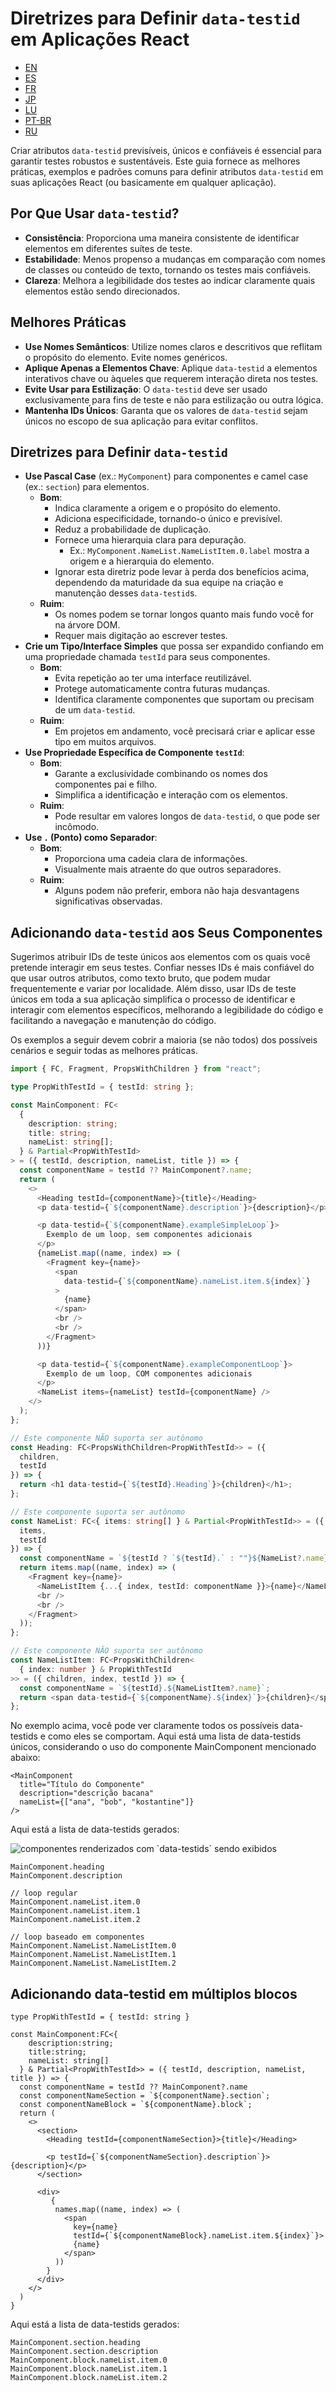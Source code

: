 # Diretrizes para Definir `data-testid` em Aplicações React

* [EN](/#README.md)
* [ES](/#README-ES.md)
* [FR](/#README-FR.md)
* [JP](/#README-JP.md)
* [LU](/#README-LG.md)
* [PT-BR](/#README-PTBR.md)
* [RU](/#README-RU.md)

Criar atributos `data-testid` previsíveis, únicos e confiáveis é essencial para garantir testes robustos e sustentáveis. Este guia fornece as melhores práticas, exemplos e padrões comuns para definir atributos `data-testid` em suas aplicações React (ou basicamente em qualquer aplicação).

## Por Que Usar `data-testid`?

- **Consistência**: Proporciona uma maneira consistente de identificar elementos em diferentes suítes de teste.
- **Estabilidade**: Menos propenso a mudanças em comparação com nomes de classes ou conteúdo de texto, tornando os testes mais confiáveis.
- **Clareza**: Melhora a legibilidade dos testes ao indicar claramente quais elementos estão sendo direcionados.

## Melhores Práticas

- **Use Nomes Semânticos**: Utilize nomes claros e descritivos que reflitam o propósito do elemento. Evite nomes genéricos.
- **Aplique Apenas a Elementos Chave**: Aplique `data-testid` a elementos interativos chave ou àqueles que requerem interação direta nos testes.
- **Evite Usar para Estilização**: O `data-testid` deve ser usado exclusivamente para fins de teste e não para estilização ou outra lógica.
- **Mantenha IDs Únicos**: Garanta que os valores de `data-testid` sejam únicos no escopo de sua aplicação para evitar conflitos.

## Diretrizes para Definir `data-testid`

- **Use Pascal Case** (ex.: `MyComponent`) para componentes e camel case (ex.: `section`) para elementos.
  - **Bom**:
    - Indica claramente a origem e o propósito do elemento.
    - Adiciona especificidade, tornando-o único e previsível.
    - Reduz a probabilidade de duplicação.
    - Fornece uma hierarquia clara para depuração.
      - Ex.: `MyComponent.NameList.NameListItem.0.label` mostra a origem e a hierarquia do elemento.
    - Ignorar esta diretriz pode levar à perda dos benefícios acima, dependendo da maturidade da sua equipe na criação e manutenção desses `data-testid`s.
  - **Ruim**:
    - Os nomes podem se tornar longos quanto mais fundo você for na árvore DOM.
    - Requer mais digitação ao escrever testes.
- **Crie um Tipo/Interface Simples** que possa ser expandido confiando em uma propriedade chamada `testId` para seus componentes.
  - **Bom**:
    - Evita repetição ao ter uma interface reutilizável.
    - Protege automaticamente contra futuras mudanças.
    - Identifica claramente componentes que suportam ou precisam de um `data-testid`.
  - **Ruim**:
    - Em projetos em andamento, você precisará criar e aplicar esse tipo em muitos arquivos.
- **Use Propriedade Específica de Componente `testId`**:
  - **Bom**:
    - Garante a exclusividade combinando os nomes dos componentes pai e filho.
    - Simplifica a identificação e interação com os elementos.
  - **Ruim**:
    - Pode resultar em valores longos de `data-testid`, o que pode ser incômodo.
- **Use `.` (Ponto) como Separador**:
  - **Bom**:
    - Proporciona uma cadeia clara de informações.
    - Visualmente mais atraente do que outros separadores.
  - **Ruim**:
    - Alguns podem não preferir, embora não haja desvantagens significativas observadas.

## Adicionando `data-testid` aos Seus Componentes

Sugerimos atribuir IDs de teste únicos aos elementos com os quais você pretende interagir em seus testes. Confiar nesses IDs é mais confiável do que usar outros atributos, como texto bruto, que podem mudar frequentemente e variar por localidade. Além disso, usar IDs de teste únicos em toda a sua aplicação simplifica o processo de identificar e interagir com elementos específicos, melhorando a legibilidade do código e facilitando a navegação e manutenção do código.

Os exemplos a seguir devem cobrir a maioria (se não todos) dos possíveis cenários e seguir todas as melhores práticas.

```typescript
import { FC, Fragment, PropsWithChildren } from "react";

type PropWithTestId = { testId: string };

const MainComponent: FC<
  {
    description: string;
    title: string;
    nameList: string[];
  } & Partial<PropWithTestId>
> = ({ testId, description, nameList, title }) => {
  const componentName = testId ?? MainComponent?.name;
  return (
    <>
      <Heading testId={componentName}>{title}</Heading>
      <p data-testid={`${componentName}.description`}>{description}</p>

      <p data-testid={`${componentName}.exampleSimpleLoop`}>
        Exemplo de um loop, sem componentes adicionais
      </p>
      {nameList.map((name, index) => (
        <Fragment key={name}>
          <span
            data-testid={`${componentName}.nameList.item.${index}`}
          >
            {name}
          </span>
          <br />
          <br />
        </Fragment>
      ))}

      <p data-testid={`${componentName}.exampleComponentLoop`}>
        Exemplo de um loop, COM componentes adicionais
      </p>
      <NameList items={nameList} testId={componentName} />
    </>
  );
};

// Este componente NÃO suporta ser autônomo
const Heading: FC<PropsWithChildren<PropWithTestId>> = ({
  children,
  testId
}) => {
  return <h1 data-testid={`${testId}.Heading`}>{children}</h1>;
};

// Este componente suporta ser autônomo
const NameList: FC<{ items: string[] } & Partial<PropWithTestId>> = ({
  items,
  testId
}) => {
  const componentName = `${testId ? `${testId}.` : ""}${NameList?.name}`;
  return items.map((name, index) => (
    <Fragment key={name}>
      <NameListItem {...{ index, testId: componentName }}>{name}</NameListItem>
      <br />
      <br />
    </Fragment>
  ));
};

// Este componente NÃO suporta ser autônomo
const NameListItem: FC<PropsWithChildren<
  { index: number } & PropWithTestId
>> = ({ children, index, testId }) => {
  const componentName = `${testId}.${NameListItem?.name}`;
  return <span data-testid={`${componentName}.${index}`}>{children}</span>;
};
```

No exemplo acima, você pode ver claramente todos os possíveis data-testids e como eles se comportam. Aqui está uma lista de data-testids únicos, considerando o uso do componente MainComponent mencionado abaixo:

```
<MainComponent
  title="Título do Componente"
  description="descrição bacana"
  nameList={["ana", "bob", "kostantine"]}
/>

```

Aqui está a lista de data-testids gerados:

<img src="images/rendered.png" alt="componentes renderizados com `data-testids` sendo exibidos">

```
MainComponent.heading
MainComponent.description

// loop regular
MainComponent.nameList.item.0
MainComponent.nameList.item.1
MainComponent.nameList.item.2

// loop baseado em componentes
MainComponent.NameList.NameListItem.0
MainComponent.NameList.NameListItem.1
MainComponent.NameList.NameListItem.2

```

## Adicionando data-testid em múltiplos blocos

```
type PropWithTestId = { testId: string }

const MainComponent:FC<{
    description:string;
    title:string;
    nameList: string[]
  } & Partial<PropWithTestId>> = ({ testId, description, nameList, title }) => {
  const componentName = testId ?? MainComponent?.name
  const componentNameSection = `${componentName}.section`;
  const componentNameBlock = `${componentName}.block`;
  return (
    <>
      <section>
        <Heading testId={componentNameSection}>{title}</Heading>

        <p testId={`${componentNameSection}.description`}>{description}</p>
      </section>

      <div>
         {
          names.map((name, index) => (
            <span
              key={name}
              testId={`${componentNameBlock}.nameList.item.${index}`}>
              {name}
            </span>
          ))
        }
      </div>
    </>
  )
}

```

Aqui está a lista de data-testids gerados:
```
MainComponent.section.heading
MainComponent.section.description
MainComponent.block.nameList.item.0
MainComponent.block.nameList.item.1
MainComponent.block.nameList.item.2
```